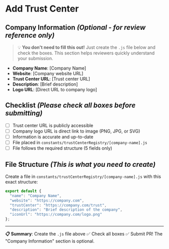 # Add Trust Center

## Company Information *(Optional - for review reference only)*
> 💡 **You don't need to fill this out!** Just create the `.js` file below and check the boxes. This section helps reviewers quickly understand your submission.

- **Company Name**: [Company Name]
- **Website**: [Company website URL]
- **Trust Center URL**: [Trust center URL]
- **Description**: [Brief description]
- **Logo URL**: [Direct URL to company logo]

## Checklist *(Please check all boxes before submitting)*
- [ ] Trust center URL is publicly accessible
- [ ] Company logo URL is direct link to image (PNG, JPG, or SVG)
- [ ] Information is accurate and up-to-date
- [ ] File placed in `constants/trustCenterRegistry/[company-name].js`
- [ ] File follows the required structure (5 fields only)

## File Structure *(This is what you need to create)*
Create a file in `constants/trustCenterRegistry/[company-name].js` with this exact structure:

```javascript
export default {
  "name": "Company Name",
  "website": "https://company.com",
  "trustCenter": "https://company.com/trust",
  "description": "Brief description of the company",
  "iconUrl": "https://company.com/logo.png"
};
```

---
**📋 Summary**: Create the `.js` file above ✅ Check all boxes ✅ Submit PR! The "Company Information" section is optional.
